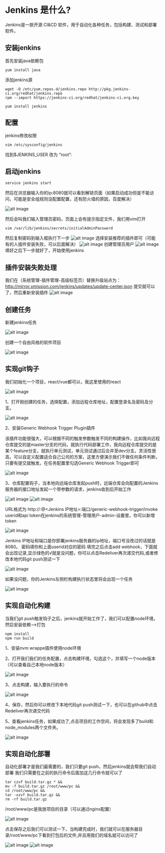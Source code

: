 # Jenkins 是什么?
Jenkins是一款开源 CI&CD 软件，用于自动化各种任务，包括构建、测试和部署软件。
## 安装jenkins
 首先安装java依赖包
 ```
 yum install java
 ```
 添加jenkins源
 ```
 wget -O /etc/yum.repos.d/jenkins.repo http://pkg.jenkins-ci.org/redhat/jenkins.repo
rpm --import https://jenkins-ci.org/redhat/jenkins-ci.org.key
 ```
 ```
 yum install jenkins
 ```
 ## 配置

 jenkins修改权限
 ```
vim /etc/sysconfig/jenkins
 ```
 找到$JENKINS_USER 改为 “root”:

 ## 启动jenkins
 ```
 service jenkins start
 ```
 然后在浏览器输入你的ip:8080就可以看到解锁页面（如果启动成功但是不能访问，可能是安全组规则没配置配置，还有防火墙的原因，百度解决）

 ![alt image](C:\Users\Administrator\Desktop\txw\note\images\jenkins\1644f343fa6c8754.png)

 然后会叫我们输入管理员密码，页面上会有提示指定文件，我们用vim打开
 ```
 vim /var/lib/jenkins/secrets/initialAdminPassword
 ```
 然后复制密码到输入框执行下一步
 ![alt image](https://note.youdao.com/yws/api/personal/file/WEB8706e23f7a4a339fe988d5729766fc3a?method=download&shareKey=7377b4627d9cf87094409a80ebb7deb2)
 选择安装推荐的插件即可（可能有的人插件安装失败，可以后面解决）
 ![alt image](https://note.youdao.com/yws/api/personal/file/WEBe434e0ab0236316f7f840ad68637f7f4?method=download&shareKey=62cf6c29876113e7bd9d14d284a9b659)
 创建管理员用户
  ![alt image](https://note.youdao.com/yws/api/personal/file/WEBaf01e7fc679368e67e8f7525d6e953db?method=download&shareKey=0e1344331bb351dbb23646690bd31842)
  填好之后下一步就好了，开始使用jenkins

## 插件安装失败处理

  我们在（系统管理-插件管理-高级标签页）替换升级站点为：http://mirror.xmission.com/jenkins/updates/update-center.json 提交就可以了，然后重新安装插件
  ![alt image](https://note.youdao.com/yws/api/personal/file/WEB9d0febd00cbe7f712a5e547163c1d540?method=download&shareKey=d790432614212591c143f3d6f180e5c7) 

## 创建任务

  新建jenkins任务

  ![alt image](https://note.youdao.com/yws/api/personal/file/WEBcf5d2604f3bef1699674f88ecd74ed51?method=download&shareKey=09e39e7c11e4d55b44727811476af522)

  创建一个自由风格的软件项目

  ![alt image](https://note.youdao.com/yws/api/personal/file/WEB06458164241ee981fc3b5aed0769665a?method=download&shareKey=26fa70fcbee6ac4ad6bc61832d8bfce6)


  ## 实现git钩子
 我们初始化一个项目，react/vue都可以，我这里使用的react

 ![alt image](https://note.youdao.com/yws/api/personal/file/WEB2f47a937ae9857837f909e898282db74?method=download&shareKey=3592b733d30d1b69c9671c3b3aab2864)

1、打开刚创建的任务，选择配置，添加远程仓库地址，配置登录名及密码及分支。

![alt image](https://note.youdao.com/yws/api/personal/file/WEBcc325f2e37f5577fa955db05c16c16c5?method=download&shareKey=b077a8978d783bb254c2b51b9d872a5f)

2、安装Generic Webhook Trigger Plugin插件

该插件功能很强大，可以根据不同的触发参数触发不同的构建操作，比如我向远程仓库提交的是master分支的代码，就执行代码部署工作，我向远程仓库提交的是某个feature分支，就执行单元测试，单元测试通过后合并至dev分支。灵活性很高，可以自定义配置适合自己公司的方案，这里方便演示我们不做任何条件判断，只要有提交就触发。在任务配置里勾选Generic Webhook Trigger即可

![alt image](https://note.youdao.com/yws/api/personal/file/WEB3a2f17f0b82e6af545b021d0f17232f8?method=download&shareKey=52aac844082625dcecdd0ba7ff1e4ad7)

3、仓库配置钩子，当本地向远端仓库发起push时，远端仓库会向配置的Jenkins服务器的接口地址发起一个带参数的请求，jenkins收到后开始工作

![alt image](https://note.youdao.com/yws/api/personal/file/WEBab35e74261bbbf6d568702a30523566e?method=download&shareKey=988253cdebc707bdcb87b96f5d79646e)
![alt image](https://note.youdao.com/yws/api/personal/file/WEB8fccfe103e1893eeb9ea61d82cdb8297?method=download&shareKey=ca33127d0fa8469390368aaeb4f59d2c)

URL格式为 http://<User ID>:<API Token>@<Jenkins IP地址>:端口/generic-webhook-trigger/invoke
userid和api token在jenkins的系统管理-管理用户-admin-设置里，你可以新增token

![alt image](https://note.youdao.com/yws/api/personal/file/WEB8ad97f05e86261eb4cf7f603188b89a6?method=download&shareKey=56d49219480644747284f8e66a8736b9)

Jenkins IP地址和端口是你部署jenkins服务器的ip地址，端口号没改过的话就是8080。
密码填你和上面userid对应的密码
填完之后点击add webhook，下面就会出现记录,显示绿色的√就是没问题，你可以点击Redeliver再次递交代码,或者修改本地代码git push测试一下

![alt image](https://note.youdao.com/yws/api/personal/file/WEB321ccd52c8781a797f1dda4e11d714be?method=download&shareKey=17b8fa38e03ae63ecdb717792f0c5f2c)

如果没问题，你的Jenkins左侧栏构建执行状态里将会出现一个任务

![alt image](https://note.youdao.com/yws/api/personal/file/WEBf9b1c046dc45137351ff652a450fe750?method=download&shareKey=4c862f5d88becfc8523425c8595ef1bc)

## 实现自动化构建
当我们git push触发钩子之后，jenkins就开始工作了，我们可以配置node环境，然后安装依赖-->打包
```
npm install
npm run build
```
1、安装nvm wrappe插件使用node环境

2、打开我们我们的任务配置，点击构建环境，勾选这个，并填写一个node版本（可以查看自己本地node版本）

![alt image](https://note.youdao.com/yws/api/personal/file/WEB098dd9c4c7b92971e2ce45e121cdbcdc?method=download&shareKey=14055c0572b9650cd876fc22ad68f431)

3、点击构建，输入要执行的命令

![alt image](https://note.youdao.com/yws/api/personal/file/WEBe06d40e54b7a42409ccd5cba475c62b1?method=download&shareKey=998f4d6dc337e3b5fb5984bca6ecb64d)

4、保存，然后你可以修改下本地代码git push测试一下，也可以在github中点击Redeliver再次递交代码

5、查看jenkins任务，如果成功了,点击项目的工作空间，将会发现多了build和node_modules两个文件夹。

![alt image](https://note.youdao.com/yws/api/personal/file/WEB1d25bc0ed8ce8ed684b00b761889897b?method=download&shareKey=81b03b9abe2a446e84eb1deef3314fa8)

## 实现自动化部署
自动化部署才是我们最需要的，我们只要git push，然后jenkins就会帮我们自动部署
我们只需要在之前的执行命令后面加这几行命令就可以了
```
tar czvf build.tar.gz * && 
mv -f build.tar.gz /root/www/pc &&
cd /root/www/pc &&
tar -xzvf build.tar.gz &&
rm -rf build.tar.gz

```
 /root/www/pc是我放项目的目录（可以通过nginx配置）

![alt image](https://note.youdao.com/yws/api/personal/file/WEBc8f5224a0ee80b4788d59e4c1655327c?method=download&shareKey=4b8321c1a5702895b898295917bc84d9)

点击保存之后我们可以测试一下，当构建完成时，我们就可以在服务器目录/root/www/pc下看到打包后的文件,并且用我们的域名就可以访问了

![alt image](https://note.youdao.com/yws/api/personal/file/WEB28c630ced7761930750f7adc1c9205a5?method=download&shareKey=372c22ec9af63943bdc61041435b32e2)
![alt image](https://note.youdao.com/yws/api/personal/file/WEB5062640f1b3d75928cf6b937a5a938fc?method=download&shareKey=46eedb40c8c557b12df8f1a3ace82f1b)